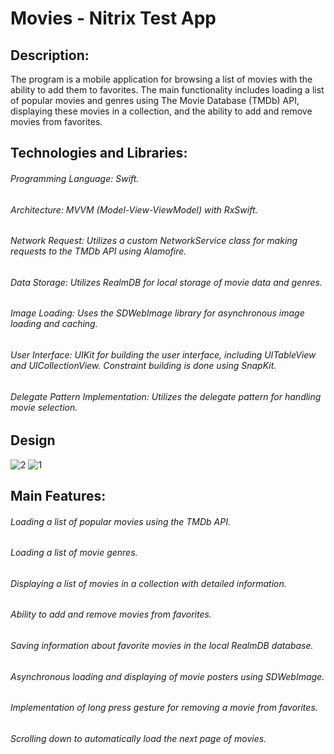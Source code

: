 # Movies - Nitrix Test App


## Description:

The program is a mobile application for browsing a list of movies with the ability to add them to favorites. The main functionality includes loading a list of popular movies and genres using The Movie Database (TMDb) API, displaying these movies in a collection, and the ability to add and remove movies from favorites.

## Technologies and Libraries:

###### Programming Language: Swift.
###### Architecture: MVVM (Model-View-ViewModel) with RxSwift.
###### Network Request: Utilizes a custom NetworkService class for making requests to the TMDb API using Alamofire.
###### Data Storage: Utilizes RealmDB for local storage of movie data and genres.
###### Image Loading: Uses the SDWebImage library for asynchronous image loading and caching.
###### User Interface: UIKit for building the user interface, including UITableView and UICollectionView. Constraint building is done using SnapKit.
###### Delegate Pattern Implementation: Utilizes the delegate pattern for handling movie selection.

## Design
![2](https://github.com/MelnykovMykyta/Movies/assets/127539076/c39b093e-ac81-4a30-b300-2d282403f203)
![1](https://github.com/MelnykovMykyta/Movies/assets/127539076/1f62349e-4a95-48ec-b0c3-4995385a486e)


## Main Features:

###### Loading a list of popular movies using the TMDb API.
###### Loading a list of movie genres.
###### Displaying a list of movies in a collection with detailed information.
###### Ability to add and remove movies from favorites.
###### Saving information about favorite movies in the local RealmDB database.
###### Asynchronous loading and displaying of movie posters using SDWebImage.
###### Implementation of long press gesture for removing a movie from favorites.
###### Scrolling down to automatically load the next page of movies.
